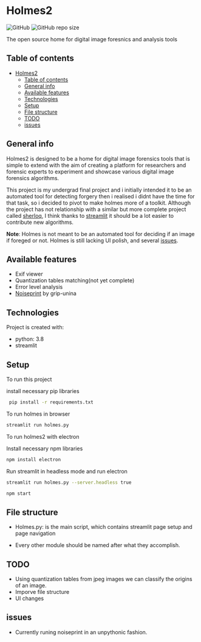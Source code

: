# Holmes2 

![GitHub](https://img.shields.io/github/license/Omoshirokunai/holmes2?style=flat-square) ![GitHub repo size](https://img.shields.io/github/repo-size/Omoshirokunai/holmes2?style=flat-square)

The open source home for digital image foresnics and analysis tools

## Table of contents

- [Holmes2](#holmes2)
  - [Table of contents](#table-of-contents)
  - [General info](#general-info)
  - [Available features](#available-features)
  - [Technologies](#technologies)
  - [Setup](#setup)
  - [File structure](#file-structure)
  - [TODO](#todo)
  - [issues](#issues)

## General info

Holmes2 is designed to be a home for digital image forensics tools that is simple to extend with the aim of creating a platform for researchers and forensic experts to experiment and showcase various digital image forensics algorithms.

This project is my undergrad final project and i initially intended it to be an automated tool for detecting forgery then i realised i didnt have the time for that task, so i decided to pivot to make holmes more of a toolkit. Although the project has not relationship with a similar but more complete project called [sherloq](https://github.com/GuidoBartoli/sherloq), I think thanks to [streamlit](https://github.com/streamlit/streamlit) it should be a lot easier to contribute new algorithms.

**Note**: Holmes is not meant to be an automated tool for deciding if an image if foreged or not. Holmes is still lacking UI polish, and several [issues](#issues).

<!-- ![image](https://user-images.githubusercontent.com/65668668/104768691-5b9d8100-576e-11eb-858d-e89e49a28c82.png) -->

## Available features

* Exif viewer
* Quantization tables matching(not yet complete)
* Error level analysis
* [Noiseprint](https://github.com/grip-unina/noiseprint) by grip-unina
  
## Technologies

Project is created with:

* python: 3.8
* streamlit

## Setup

To run this project

install necessary pip libraries

```bash
 pip install -r requirements.txt
```
To run holmes in browser

```bash
streamlit run holmes.py
```

To run holmes2 with electron

Install necessary npm libraries

```bash
npm install electron
```

Run streamlit in headless mode and run electron

```bash
streamlit run holmes.py --server.headless true
```

```bash
npm start
```

## File structure

* Holmes.py: is the main script, which contains streamlit page setup and page navigation

* Every other module should be named after what they accomplish.

## TODO

* Using quantization tables from jpeg images we can classify the origins of an image.
* Imporve file structure
* UI changes
  
## issues

* Currently runing noiseprint in an unpythonic fashion.

